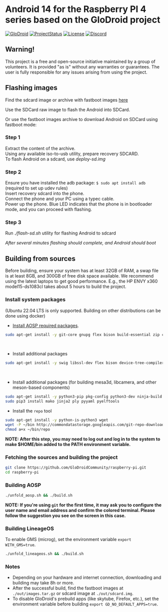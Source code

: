 # Android 14 for the Raspberry PI 4 series based on the GloDroid project

[![GloDroid](https://img.shields.io/badge/GLODROID-PROJECT-blue)](https://github.com/GloDroid/glodroid_manifest)
[![ProjectStatus](https://img.shields.io/badge/PROJECT-STATUS-yellowgreen)](https://github.com/GloDroidCommunity/raspberry-pi/issues/1)
[![License](https://img.shields.io/badge/License-Apache%202.0-blue.svg)](https://opensource.org/licenses/Apache-2.0)
[![Discord](https://img.shields.io/discord/753603904406683670.svg?label=Discord&logo=discord&colorB=7289DA&style=flat-square)](https://discord.gg/5H8cW5xA)

## Warning!

This project is a free and open-source initiative maintained by a group of volunteers. It is provided "as is" without any warranties or guarantees.
The user is fully responsible for any issues arising from using the project.

## Flashing images

Find the sdcard image or archive with fastboot images [here](https://github.com/GloDroidCommunity/raspberry-pi/releases)

Use the SDCard raw image to flash the Android into SDCard.

Or use the fastboot images archive to download Android on SDCard using fastboot mode:  

### Step 1
Extract the content of the archive.  
Using any available iso-to-usb utility, prepare recovery SDCARD.  
To flash Android on a sdcard, use *deploy-sd.img*  
  
### Step 2
Ensure you have installed the adb package: ```$ sudo apt install adb``` (required to set up udev rules)  
Insert recovery sdcard into the phone.  
Connect the phone and your PC using a typec cable.  
Power up the phone. Blue LED indicates that the phone is in bootloader mode, and you can proceed with flashing.  
  
### Step 3
Run .*/flash-sd.sh* utility for flashing Android to sdcard  
  
*After several minutes flashing should complete, and Android should boot*  

## Building from sources

Before building, ensure your system has at least 32GB of RAM, a swap file is at least 8GB, and 300GB of free disk space available.
We recommend using the latest laptops to get good performance. E.g., the HP ENVY x360 model15-ds1083cl takes about 5 hours to build the project.  

### Install system packages
(Ubuntu 22.04 LTS is only supported. Building on other distributions can be done using docker)
<br/>

- [Install AOSP required packages](https://source.android.com/setup/build/initializing).
```bash
sudo apt-get install -y git-core gnupg flex bison build-essential zip curl zlib1g-dev gcc-multilib g++-multilib libc6-dev-i386 lib32ncurses5-dev x11proto-core-dev libx11-dev lib32z1-dev libgl1-mesa-dev libxml2-utils xsltproc unzip fontconfig
```

<br/>

- Install additional packages
```bash
sudo apt-get install -y swig libssl-dev flex bison device-tree-compiler mtools git gettext libncurses5 libgmp-dev libmpc-dev cpio rsync dosfstools kmod gdisk lz4 meson cmake libglib2.0-dev git-lfs libgnutls28-dev
```

<br/>

- Install additional packages (for building mesa3d, libcamera, and other meson-based components)
```bash
sudo apt-get install -y python3-pip pkg-config python3-dev ninja-build
sudo pip3 install mako jinja2 ply pyyaml pyelftools
```

- Install the `repo` tool
```bash
sudo apt-get install -y python-is-python3 wget
wget -P ~/bin http://commondatastorage.googleapis.com/git-repo-downloads/repo
chmod a+x ~/bin/repo
```

**NOTE: After this step, you may need to log out and log in to the system to make $HOME/bin added to the PATH environment variable.**

### Fetching the sources and building the project

```bash
git clone https://github.com/GloDroidCommunity/raspberry-pi.git
cd raspberry-pi
```

### Building AOSP

```bash
./unfold_aosp.sh && ./build.sh
```

**NOTE: If you're using `git` for the first time, it may ask you to configure the user name and email address and confirm the colored terminal.
Please follow the suggestion you see on the screen in this case.**

### Building LineageOS

To enable GMS (microg), set the environment variable `export WITH_GMS=true`.

```bash
./unfold_lineageos.sh && ./build.sh
```

### Notes

- Depending on your hardware and internet connection, downloading and building may take 8h or more.  
- After the successful build, find the fastboot images at `./out/images.tar.gz` or sdcard image at `./out/sdcard.img`.
- To disable GloDroid's prebuild apps (like skytube, Firefox, etc.), set the environment variable before building `export GD_NO_DEFAULT_APPS=true`.
